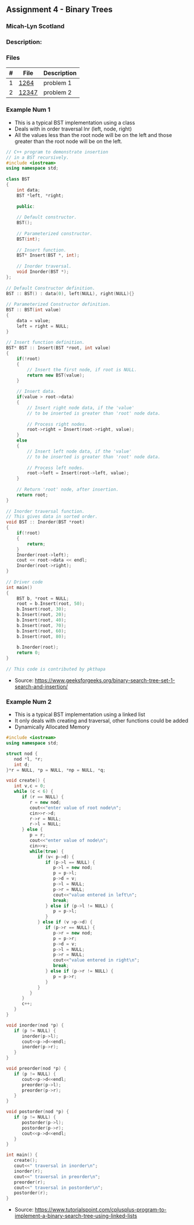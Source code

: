 ## Assignment 4 - Binary Trees 
### Micah-Lyn Scotland
### Description:


### Files

|   #   | File                       | Description                                                |
| :---: | -------------------------- | ---------------------------------------------------------- |
|   1   | [1264](https://github.com/Micah-Lyn/4883-Programming_Techniques-Scotland/blob/master/Assignments/A04/1264.pdf)     | problem 1                                             |
|   2   | [12347](https://github.com/Micah-Lyn/4883-Programming_Techniques-Scotland/blob/master/Assignments/A04/12347.pdf)           |problem 2                   |



### Example Num 1

- This is a typical BST implementation using a class
- Deals with in order traversal lnr (left, node, right)
- All the values less than the root node will be on the left and those greater than the root node will be on the left.

```cpp
// C++ program to demonstrate insertion 
// in a BST recursively. 
#include <iostream> 
using namespace std; 
  
class BST 
{ 
    int data; 
    BST *left, *right; 
  
    public: 
      
    // Default constructor. 
    BST(); 
      
    // Parameterized constructor. 
    BST(int); 
      
    // Insert function. 
    BST* Insert(BST *, int); 
      
    // Inorder traversal. 
    void Inorder(BST *); 
}; 
  
// Default Constructor definition. 
BST :: BST() : data(0), left(NULL), right(NULL){} 
  
// Parameterized Constructor definition. 
BST :: BST(int value) 
{ 
    data = value; 
    left = right = NULL; 
} 
  
// Insert function definition. 
BST* BST :: Insert(BST *root, int value) 
{ 
    if(!root) 
    { 
        // Insert the first node, if root is NULL. 
        return new BST(value); 
    } 
  
    // Insert data. 
    if(value > root->data) 
    { 
        // Insert right node data, if the 'value' 
        // to be inserted is greater than 'root' node data. 
          
        // Process right nodes. 
        root->right = Insert(root->right, value); 
    } 
    else
    { 
        // Insert left node data, if the 'value'  
        // to be inserted is greater than 'root' node data. 
          
        // Process left nodes. 
        root->left = Insert(root->left, value); 
    } 
      
    // Return 'root' node, after insertion. 
    return root; 
} 
  
// Inorder traversal function. 
// This gives data in sorted order. 
void BST :: Inorder(BST *root) 
{ 
    if(!root) 
    { 
        return; 
    } 
    Inorder(root->left); 
    cout << root->data << endl; 
    Inorder(root->right); 
} 
  
// Driver code 
int main() 
{ 
    BST b, *root = NULL; 
    root = b.Insert(root, 50); 
    b.Insert(root, 30); 
    b.Insert(root, 20); 
    b.Insert(root, 40); 
    b.Insert(root, 70); 
    b.Insert(root, 60); 
    b.Insert(root, 80); 
  
    b.Inorder(root); 
    return 0; 
} 
  
// This code is contributed by pkthapa 
```
- Source: https://www.geeksforgeeks.org/binary-search-tree-set-1-search-and-insertion/


### Example Num 2

- This is a typical BST implementation using a linked list
- It only deals with creating and traversal, other functions could be added
- Dynamically Allocated Memory


```cpp
#include <iostream>
using namespace std;

struct nod {
   nod *l, *r;
   int d;
}*r = NULL, *p = NULL, *np = NULL, *q;

void create() {
   int v,c = 0;
   while (c < 6) {
      if (r == NULL) {
         r = new nod;
         cout<<"enter value of root node\n";
         cin>>r->d;
         r->r = NULL;
         r->l = NULL;
      } else {
         p = r;
         cout<<"enter value of node\n";
         cin>>v;
         while(true) {
            if (v< p->d) {
               if (p->l == NULL) {
                  p->l = new nod;
                  p = p->l;
                  p->d = v;
                  p->l = NULL;
                  p->r = NULL;
                  cout<<"value entered in left\n";
                  break;
               } else if (p->l != NULL) {
                  p = p->l;
               }
            } else if (v >p->d) {
               if (p->r == NULL) {
                  p->r = new nod;
                  p = p->r;
                  p->d = v;
                  p->l = NULL;
                  p->r = NULL;
                  cout<<"value entered in right\n";
                  break;
               } else if (p->r != NULL) {
                  p = p->r;
               }
            }
         }
      }
      c++;
   }
}

void inorder(nod *p) {
   if (p != NULL) {
      inorder(p->l);
      cout<<p->d<<endl;
      inorder(p->r);
   }
}

void preorder(nod *p) {
   if (p != NULL) {
      cout<<p->d<<endl;
      preorder(p->l);
      preorder(p->r);
   }
}

void postorder(nod *p) {
   if (p != NULL) {
      postorder(p->l);
      postorder(p->r);
      cout<<p->d<<endl;
   }
}

int main() {
   create();
   cout<<" traversal in inorder\n";
   inorder(r);
   cout<<" traversal in preorder\n";
   preorder(r);
   cout<<" traversal in postorder\n";
   postorder(r);
}
```
- Source: https://www.tutorialspoint.com/cplusplus-program-to-implement-a-binary-search-tree-using-linked-lists

